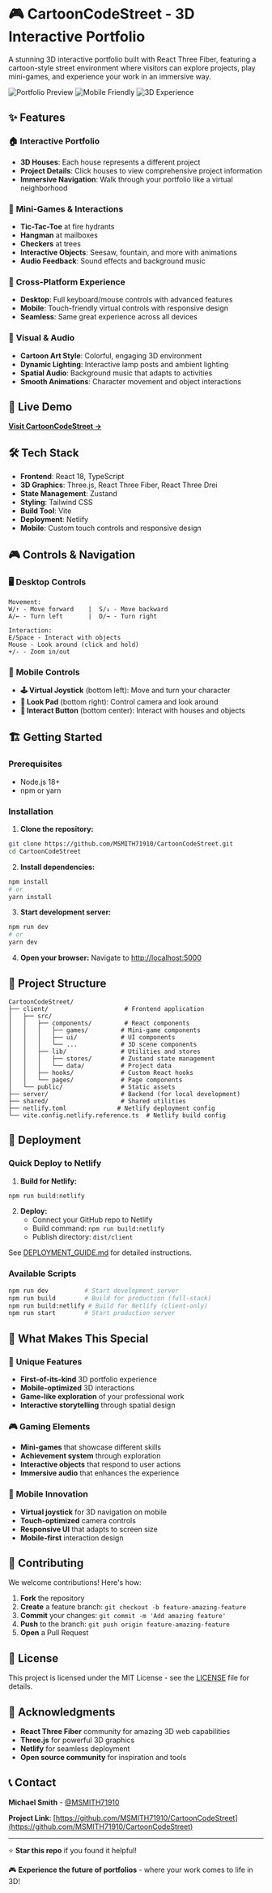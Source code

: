 # 🎮 CartoonCodeStreet - 3D Interactive Portfolio

A stunning 3D interactive portfolio built with React Three Fiber, featuring a cartoon-style street environment where visitors can explore projects, play mini-games, and experience your work in an immersive way.

![Portfolio Preview](https://img.shields.io/badge/Status-Live-brightgreen) ![Mobile Friendly](https://img.shields.io/badge/Mobile-Friendly-blue) ![3D Experience](https://img.shields.io/badge/3D-Experience-purple)

## ✨ Features

### 🏠 **Interactive Portfolio**
- **3D Houses**: Each house represents a different project
- **Project Details**: Click houses to view comprehensive project information
- **Immersive Navigation**: Walk through your portfolio like a virtual neighborhood

### 🎯 **Mini-Games & Interactions**
- **Tic-Tac-Toe** at fire hydrants
- **Hangman** at mailboxes  
- **Checkers** at trees
- **Interactive Objects**: Seesaw, fountain, and more with animations
- **Audio Feedback**: Sound effects and background music

### 📱 **Cross-Platform Experience**
- **Desktop**: Full keyboard/mouse controls with advanced features
- **Mobile**: Touch-friendly virtual controls with responsive design
- **Seamless**: Same great experience across all devices

### 🎨 **Visual & Audio**
- **Cartoon Art Style**: Colorful, engaging 3D environment
- **Dynamic Lighting**: Interactive lamp posts and ambient lighting
- **Spatial Audio**: Background music that adapts to activities
- **Smooth Animations**: Character movement and object interactions

## 🚀 Live Demo

**[Visit CartoonCodeStreet →](https://your-netlify-url.netlify.app)**

## 🛠️ Tech Stack

- **Frontend**: React 18, TypeScript
- **3D Graphics**: Three.js, React Three Fiber, React Three Drei
- **State Management**: Zustand
- **Styling**: Tailwind CSS
- **Build Tool**: Vite
- **Deployment**: Netlify
- **Mobile**: Custom touch controls and responsive design

## 🎮 Controls & Navigation

### 🖥️ **Desktop Controls**
```
Movement:
W/↑ - Move forward    |  S/↓ - Move backward
A/← - Turn left       |  D/→ - Turn right

Interaction:
E/Space - Interact with objects
Mouse - Look around (click and hold)
+/- - Zoom in/out
```

### 📱 **Mobile Controls**
- **🕹️ Virtual Joystick** (bottom left): Move and turn your character
- **👀 Look Pad** (bottom right): Control camera and look around  
- **🎯 Interact Button** (bottom center): Interact with houses and objects

## 🏗️ Getting Started

### Prerequisites
- Node.js 18+
- npm or yarn

### Installation

1. **Clone the repository:**
```bash
git clone https://github.com/MSMITH71910/CartoonCodeStreet.git
cd CartoonCodeStreet
```

2. **Install dependencies:**
```bash
npm install
# or
yarn install
```

3. **Start development server:**
```bash
npm run dev
# or  
yarn dev
```

4. **Open your browser:**
Navigate to [http://localhost:5000](http://localhost:5000)

## 📁 Project Structure

```
CartoonCodeStreet/
├── client/                     # Frontend application
│   ├── src/
│   │   ├── components/         # React components
│   │   │   ├── games/         # Mini-game components
│   │   │   ├── ui/            # UI components
│   │   │   └── ...            # 3D scene components
│   │   ├── lib/               # Utilities and stores
│   │   │   ├── stores/        # Zustand state management
│   │   │   └── data/          # Project data
│   │   ├── hooks/             # Custom React hooks
│   │   └── pages/             # Page components
│   └── public/                # Static assets
├── server/                    # Backend (for local development)
├── shared/                    # Shared utilities
├── netlify.toml              # Netlify deployment config
└── vite.config.netlify.reference.ts  # Netlify build config
```

## 🚀 Deployment

### Quick Deploy to Netlify

1. **Build for Netlify:**
```bash
npm run build:netlify
```

2. **Deploy:**
   - Connect your GitHub repo to Netlify
   - Build command: `npm run build:netlify`
   - Publish directory: `dist/client`

See [DEPLOYMENT_GUIDE.md](./DEPLOYMENT_GUIDE.md) for detailed instructions.

### Available Scripts

```bash
npm run dev          # Start development server
npm run build        # Build for production (full-stack)
npm run build:netlify # Build for Netlify (client-only)
npm run start        # Start production server
```

## 🎯 What Makes This Special

### 🌟 **Unique Features**
- **First-of-its-kind** 3D portfolio experience
- **Mobile-optimized** 3D interactions
- **Game-like exploration** of your professional work
- **Interactive storytelling** through spatial design

### 🎮 **Gaming Elements**
- **Mini-games** that showcase different skills
- **Achievement system** through exploration
- **Interactive objects** that respond to user actions
- **Immersive audio** that enhances the experience

### 📱 **Mobile Innovation**
- **Virtual joystick** for 3D navigation on mobile
- **Touch-optimized** camera controls
- **Responsive UI** that adapts to screen size
- **Mobile-first** interaction design

## 🤝 Contributing

We welcome contributions! Here's how:

1. **Fork** the repository
2. **Create** a feature branch: `git checkout -b feature-amazing-feature`
3. **Commit** your changes: `git commit -m 'Add amazing feature'`
4. **Push** to the branch: `git push origin feature-amazing-feature`
5. **Open** a Pull Request

## 📄 License

This project is licensed under the MIT License - see the [LICENSE](LICENSE) file for details.

## 🙏 Acknowledgments

- **React Three Fiber** community for amazing 3D web capabilities
- **Three.js** for powerful 3D graphics
- **Netlify** for seamless deployment
- **Open source community** for inspiration and tools

## 📞 Contact

**Michael Smith** - [@MSMITH71910](https://github.com/MSMITH71910)

**Project Link**: [https://github.com/MSMITH71910/CartoonCodeStreet](https://github.com/MSMITH71910/CartoonCodeStreet)

---

⭐ **Star this repo** if you found it helpful!

🎮 **Experience the future of portfolios** - where your work comes to life in 3D!